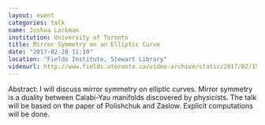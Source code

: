 ```yaml
---
layout: event
categories: talk
name: Joshua Lackman
institution: University of Toronto
title: Mirror Symmetry on an Elliptic Curve
date: "2017-02-28 11:10"
location: "Fields Institute, Stewart Library"
videourl: http://www.fields.utoronto.ca/video-archive/static/2017/02/1511-16606/mergedvideo.ogv
---
```

Abstract: I will discuss mirror symmetry on elliptic curves. Mirror symmetry is a duality between Calabi-Yau manifolds discovered by physicists. The talk will be based on the paper of Polishchuk and Zaslow. Explicit computations will be done.
